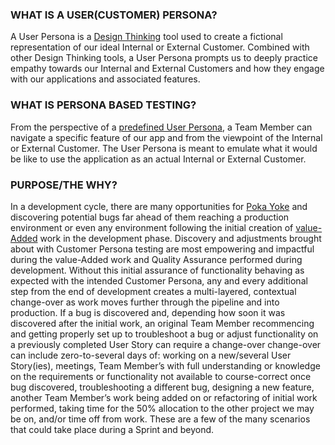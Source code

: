 

### WHAT IS A USER(CUSTOMER) PERSONA?
A User Persona is a [Design Thinking](https://www.scaledagileframework.com/design-thinking/)  tool used to create a fictional representation of our ideal Internal or External Customer. Combined with other Design Thinking tools, a User Persona prompts us to deeply practice empathy towards our Internal and External Customers and how they engage with our applications and associated features.

### WHAT IS PERSONA BASED TESTING?
From the perspective of a [predefined User Persona](https://www.usability.gov/how-to-and-tools/methods/personas.html), a Team Member can navigate a specific feature of our app and from the viewpoint of the Internal or External Customer. The User Persona is meant to emulate what it would be like to use the application as an actual Internal or External Customer.

### PURPOSE/THE WHY?
In a development cycle, there are many opportunities for [Poka Yoke](https://kanbanzone.com/resources/lean/toyota-production-system/poka-yoke/) and discovering potential bugs far ahead of them reaching a production environment or even any environment following the initial creation of [value-Added](https://www.isaca.org/resources/isaca-journal/issues/2016/volume-2/optimizing-software-development-with-lean-value-chain-analysis) work in the development phase. Discovery and adjustments brought about with Customer Persona testing are most empowering and impactful during the value-Added work and Quality Assurance performed during development. Without this initial assurance of functionality behaving as expected with the intended Customer Persona, any and every additional step from the end of development creates a multi-layered, contextual change-over as work moves further through the pipeline and into production. If a bug is discovered and, depending how soon it was discovered after the initial work, an original Team Member recommencing and getting properly set up to troubleshoot a bug or adjust functionality on a previously completed User Story can require a change-over change-over can include zero-to-several days of: working on a new/several User Story(ies), meetings, Team Member’s with full understanding or knowledge on the requirements or functionality not available to course-correct once bug discovered, troubleshooting a different bug, designing a new feature, another Team Member’s work being added on or refactoring of initial work performed, taking time for the 50% allocation to the other project we may be on, and/or time off from work. These are a few of the many scenarios that could take place during a Sprint and beyond.